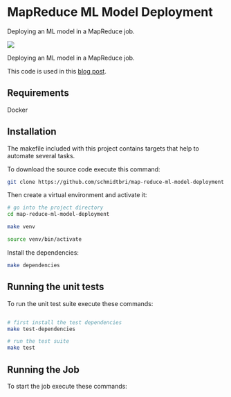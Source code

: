# MapReduce ML Model Deployment
Deploying an ML model in a MapReduce job.


![](https://github.com/schmidtbri/map-reduce-ml-model-deployment/workflows/Build/badge.svg)

Deploying an ML model in a MapReduce job.

This code is used in this [blog post](https://medium.com/@brianschmidt_78145/a-mapreduce-ml-model-deployment-98a2b7de5803).

## Requirements
Docker

## Installation 
The makefile included with this project contains targets that help to automate several tasks.

To download the source code execute this command:

```bash
git clone https://github.com/schmidtbri/map-reduce-ml-model-deployment
```

Then create a virtual environment and activate it:

```bash
# go into the project directory
cd map-reduce-ml-model-deployment

make venv

source venv/bin/activate
```

Install the dependencies:

```bash
make dependencies
```

## Running the unit tests
To run the unit test suite execute these commands:
```bash

# first install the test dependencies
make test-dependencies

# run the test suite
make test
```

## Running the Job
To start the job execute these commands:
```bash

```
